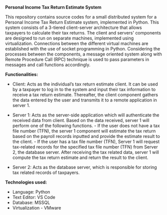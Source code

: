 **Personal Income Tax Return Estimate System**

This repository contains source codes for a small distributed system for a Personal Income Tax Return Estimate system, implemented in Python. 
This system consists of a 3-tiered client-server architecture that allows taxpayers to calculate their tax returns. The client and servers' components are designed to run on separate machines, implemented using virtualization. 
Connections between the different virtual machines are established with the use of socket programming in Python. Considering the processes between the components, a message oriented system along with Remote Procedure Call (RPC) technique 
is used to pass parameters in messages and call functions accordingly.

**Functionalities:**

- Client: Acts as the individual’s tax return estimate client. It can be used by a taxpayer to log in to the system and input their tax information to receive a tax return estimate.
          Thereafter, the client component gathers the data entered by the user and transmits it to a remote application in server 1.

- Server 1: Acts as the server-side application which will authenticate the received data from client. 
            Based on the data received, server 1 will perform one of the following functions.
             - If the user does not have a tax file number (TFN), the server 1 component will estimate the tax return based on the payroll records inputted and provide the estimate result to the client.
             - If the user has a tax file number (TFN), Server 1 will request tax-related records for the specified tax file number (TFN) from Server 2, the database server. After receiving the tax related data,
               server 1 will compute the tax return estimate and return the result to the client.
               
- Server 2: Acts as the database server, which is responsible for storing tax related records of taxpayers.

**Technologies used:**
- Language: Python
- Text Editor: VS Code
- Database: MSSQL
- Virtualization - VMware
